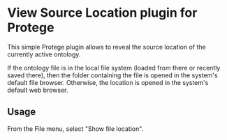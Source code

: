 # View Source Location plugin for Protege

This simple Protege plugin allows to reveal the source location of the currently  active ontology.

If the ontology file is in the local file system (loaded from there or recently saved there), then the folder containing the file is opened in the system's default file browser. Otherwise, the location is opened in the system's default web browser. 

## Usage

From the File menu, select "Show file location".
